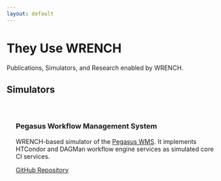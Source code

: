 ```yaml
---
layout: default
---
```


<div class="page-header">
    <div class="container">
        <div class="row">
            <div class="col-lg-6 col-md-6 col-sm-6 col-xs-12">
                <div class="page-section">
                    <h1 class="page-title ">They Use WRENCH</h1>
                    <div class="page-breadcrumb">
                        Publications, Simulators, and Research enabled by WRENCH.
                    </div>
                </div>
            </div>
            <div class="col-lg-6 col-md-6 col-sm-6 hidden-xs">
                <div class="page-section">
                    <p>
                        <!-- ADD GENERAL TEXT ABOUT DOWNLOADS --> 
                    </p>
                </div>
            </div>
        </div>
    </div>
</div>

<div class="space-small">
    <div class="container">
        <div class="row">
            <div class="col-lg-12 col-md-12 col-sm-12 col-xs-12">
              <h2>Simulators</h2>
            </div>
        </div>
        <div class="row">
            <div class="col-lg-4 col-md-4 col-sm-4 col-xs-4">
                <div class="plan-block" style="padding: 1.5em">
                    <div class="plan-header">
                        <h3>Pegasus Workflow Management System</h3>
                    </div>
                    <div class="plan-content">
                        <p>WRENCH-based simulator of the <a href="https://pegasus.isi.edu" target="_blank">Pegasus WMS</a>. 
                           It implements HTCondor and DAGMan workflow engine services as simulated core CI services.
                        </p>
                        <p>
                            <a href="https://github.com/wrench-project/pegasus" target="_blank" class="btn btn-default btn-xs">
                                <i class="fab fa-github"></i> GitHub Repository
                            </a>
                        </p>
                    </div>
                </div>
            </div>
        </div>
    </div>
</div>





